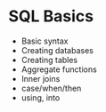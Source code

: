 # SQL Basics

* Basic syntax
* Creating databases 
* Creating tables
* Aggregate functions
* Inner joins
* case/when/then
* using, into
